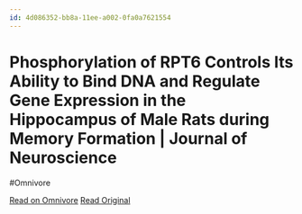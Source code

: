 ```yaml
---
id: 4d086352-bb8a-11ee-a002-0fa0a7621554
---
```


# Phosphorylation of RPT6 Controls Its Ability to Bind DNA and Regulate Gene Expression in the Hippocampus of Male Rats during Memory Formation | Journal of Neuroscience
#Omnivore

[Read on Omnivore](https://omnivore.app/me/phosphorylation-of-rpt-6-controls-its-ability-to-bind-dna-and-re-18d40ed60ff)
[Read Original](https://www.jneurosci.org/content/44/4/e1453232023?rss=1)

